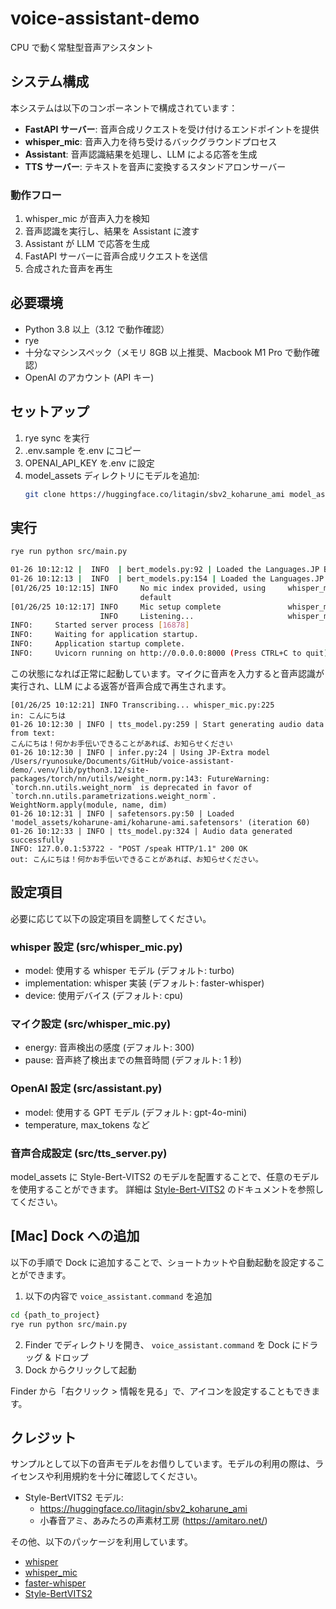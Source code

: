 # voice-assistant-demo

CPU で動く常駐型音声アシスタント

## システム構成

本システムは以下のコンポーネントで構成されています：

- **FastAPI サーバー**: 音声合成リクエストを受け付けるエンドポイントを提供
- **whisper_mic**: 音声入力を待ち受けるバックグラウンドプロセス
- **Assistant**: 音声認識結果を処理し、LLM による応答を生成
- **TTS サーバー**: テキストを音声に変換するスタンドアロンサーバー

### 動作フロー

1. whisper_mic が音声入力を検知
2. 音声認識を実行し、結果を Assistant に渡す
3. Assistant が LLM で応答を生成
4. FastAPI サーバーに音声合成リクエストを送信
5. 合成された音声を再生

## 必要環境

- Python 3.8 以上（3.12 で動作確認）
- rye
- 十分なマシンスペック（メモリ 8GB 以上推奨、Macbook M1 Pro で動作確認）
- OpenAI のアカウント (API キー)

## セットアップ

1. rye sync を実行
2. .env.sample を.env にコピー
3. OPENAI_API_KEY を.env に設定
4. model_assets ディレクトリにモデルを追加:
   ```bash
   git clone https://huggingface.co/litagin/sbv2_koharune_ami model_assets/koharune-ami
   ```

## 実行

```bash
rye run python src/main.py

01-26 10:12:12 |  INFO  | bert_models.py:92 | Loaded the Languages.JP BERT model from ku-nlp/deberta-v2-large-japanese-char-wwm
01-26 10:12:13 |  INFO  | bert_models.py:154 | Loaded the Languages.JP BERT tokenizer from ku-nlp/deberta-v2-large-japanese-char-wwm
[01/26/25 10:12:15] INFO     No mic index provided, using     whisper_mic.py:123
                             default
[01/26/25 10:12:17] INFO     Mic setup complete               whisper_mic.py:137
                    INFO     Listening...                     whisper_mic.py:293
INFO:     Started server process [16878]
INFO:     Waiting for application startup.
INFO:     Application startup complete.
INFO:     Uvicorn running on http://0.0.0.0:8000 (Press CTRL+C to quit)
```

この状態になれば正常に起動しています。マイクに音声を入力すると音声認識が実行され、LLM による返答が音声合成で再生されます。

```
[01/26/25 10:12:21] INFO Transcribing... whisper_mic.py:225
in: こんにちは
01-26 10:12:30 | INFO | tts_model.py:259 | Start generating audio data from text:
こんにちは！何かお手伝いできることがあれば、お知らせください
01-26 10:12:30 | INFO | infer.py:24 | Using JP-Extra model
/Users/ryunosuke/Documents/GitHub/voice-assistant-demo/.venv/lib/python3.12/site-packages/torch/nn/utils/weight_norm.py:143: FutureWarning: `torch.nn.utils.weight_norm` is deprecated in favor of `torch.nn.utils.parametrizations.weight_norm`.
WeightNorm.apply(module, name, dim)
01-26 10:12:31 | INFO | safetensors.py:50 | Loaded 'model_assets/koharune-ami/koharune-ami.safetensors' (iteration 60)
01-26 10:12:33 | INFO | tts_model.py:324 | Audio data generated successfully
INFO: 127.0.0.1:53722 - "POST /speak HTTP/1.1" 200 OK
out: こんにちは！何かお手伝いできることがあれば、お知らせください。
```

## 設定項目

必要に応じて以下の設定項目を調整してください。

### whisper 設定 (src/whisper_mic.py)

- model: 使用する whisper モデル (デフォルト: turbo)
- implementation: whisper 実装 (デフォルト: faster-whisper)
- device: 使用デバイス (デフォルト: cpu)

### マイク設定 (src/whisper_mic.py)

- energy: 音声検出の感度 (デフォルト: 300)
- pause: 音声終了検出までの無音時間 (デフォルト: 1 秒)

### OpenAI 設定 (src/assistant.py)

- model: 使用する GPT モデル (デフォルト: gpt-4o-mini)
- temperature, max_tokens など

### 音声合成設定 (src/tts_server.py)

model_assets に Style-Bert-VITS2 のモデルを配置することで、任意のモデルを使用することができます。
詳細は [Style-Bert-VITS2](https://github.com/litagin02/Style-Bert-VITS2?tab=readme-ov-file#%E5%AD%A6%E7%BF%92) のドキュメントを参照してください。

## [Mac] Dock への追加

以下の手順で Dock に追加することで、ショートカットや自動起動を設定することができます。

1. 以下の内容で `voice_assistant.command` を追加

```sh
cd {path_to_project}
rye run python src/main.py
```

2. Finder でディレクトリを開き、 `voice_assistant.command` を Dock にドラッグ & ドロップ
3. Dock からクリックして起動

Finder から「右クリック > 情報を見る」で、アイコンを設定することもできます。

## クレジット

サンプルとして以下の音声モデルをお借りしています。モデルの利用の際は、ライセンスや利用規約を十分に確認してください。

- Style-BertVITS2 モデル:
  - https://huggingface.co/litagin/sbv2_koharune_ami
  - 小春音アミ、あみたろの声素材工房 (https://amitaro.net/)

その他、以下のパッケージを利用しています。

- [whisper](https://github.com/openai/whisper)
- [whisper_mic](https://github.com/mallorbc/whisper_mic)
- [faster-whisper](https://github.com/SYSTRAN/faster-whisper)
- [Style-BertVITS2](https://github.com/litagin02/Style-Bert-VITS2)
